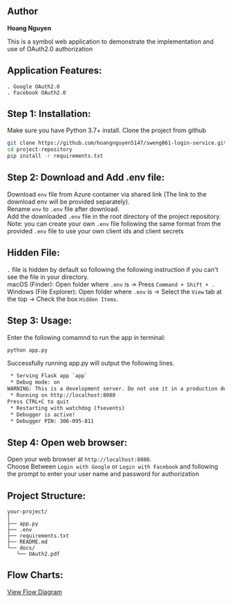 ## Author 
**Hoang Nguyen**

This is a symbol web application to demonstrate the implementation and use of OAuth2.0 authorization

## Application Features:
    . Google OAuth2.0
    . Facebook OAuth2.0

## Step 1: Installation: 
Make sure you have Python 3.7+ install.
Clone the project from github
```bash
git clone https://github.com/hoangnguyen5147/sweng861-login-service.git
cd project-repository
pip install -r requirements.txt
```

## Step 2: Download and Add .env file: 
Download `env` file from Azure container via shared link (The link to the download env will be provided separately).  
Rename `env` to `.env` file after download.  
Add the downloaded `.env` file in the root directory of the project repository.  
Note: you can create your own `.env` file following the same format from the provided `.env` file to use your own client ids and client secrets   

## Hidden File: 
`.` file is hidden by default so following the following instruction if you can't see the file in your directory.  
macOS (Finder): Open folder where `.env` is -> Press `Command + Shift + .`   
Windows (File Explorer): Open folder where `.env` is -> Select the `View` tab at the top -> Check the box `Hidden Items`.  

## Step 3: Usage: 
Enter the following comamnd to run the app in terminal: 
```bash
python app.py
```
Successfully running app.py will output the following lines.
```bash
 * Serving Flask app `app`
 * Debug mode: on
WARNING: This is a development server. Do not use it in a production deployment. Use a production WSGI server instead.
 * Running on http://localhost:8080
Press CTRL+C to quit
 * Restarting with watchdog (fsevents)
 * Debugger is active!
 * Debugger PIN: 306-095-811
```

 ## Step 4: Open web browser: 
 Open your web browser at `http://localhost:8080`.   
 Choose Between `Login with Google` or `Login with Facebook` and following the prompt to enter your user name and password for authorization

 ## Project Structure:
 ```plaintext
your-project/
│
├── app.py
├── .env
├── requirements.txt
├── README.md
└── docs/
    └── OAuth2.pdf
```

## Flow Charts:
[View Flow Diagram](docs/OAuth2.pdf)

